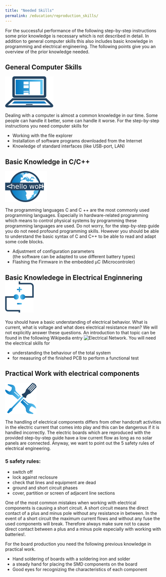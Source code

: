 ```yaml
---
title: "Needed Skills"
permalink: /education/reproduction_skills/
---
```


For the successful performance of the following step-by-step instructions some prior knowledge is necessary which is not described in detail.
In addition to general computer skills this also includes basic knowledge in programming and electrical engineering.
The following points give you an overview of the prior knowledge needed.

## General Computer Skills
![ns_com](/media_files/needed_skills_computer.png)

Dealing with a computer is almost a common knowledge in our time. Some people can handle it better, some can handle it worse.
For the step-by-step instructions you need computer skills for
- Working with the file explorer
- Installation of software programs downloaded from the Internet
- Knowledge of standard interfaces (like USB-port, LAN)

## Basic Knowledge in C/C++
![ns_c](/media_files/needed_skill_c.png)

The programming languages ​​C and C ++ are the most commonly used programming languages. Especially in hardware-related programming which means to control physical systems by programming these programming languages ​​are used.
Do not worry, for the step-by-step guide you do not need profound programming skills. However you should be able to understand the basic syntax of C and C++ to be able to read and adapt some code blocks.
- Adjustment of configuration parameters <br>  (the software can be adapted to use different battery types)
- Flashing the Firmware in the embedded µC (Microcontroler)

## Basic Knowledege in Electrical Enginnering ![ns_eng](/media_files/needed_skill_electrical.png)

You should have a basic understanding of electrical behavior. What is current, what is voltage and what does electrical resistance mean? We will not explicitly answer these questions. An introduction to that topic can be found in the following Wikipedia entry ![Electrical Network](https://en.wikipedia.org/wiki/Electrical_network).
You will need the electrical skills for
- understanding the behaviour of the total system
- for measuring of the finished PCB to perform a functional test

## Practical Work with electrical components
![ns_mech](/media_files/needed_skill_mechanical.png)

The handling of electrical components differs from other handcraft activities in the electric current that comes into play and this can be dangerous if it is handled incorrectly.
The electric boards which are reproduced with the provided step-by-step guide have a low current flow as long as no solar panels are connected. Anyway, we want to point out the 5 safety rules of electrical engineering.
### 5 safety rules:
- switch off
- lock against reclosure
- check that lines and equipment are dead
- ground and short circuit phases
- cover, partition or screen of adjacent line sections


One of the most common mistakes when working with electrical components is causing a short circuit.
A short circuit means the direct contact of a plus and minus pole without any resistance in between. In the event of a short circuit the maximum current flows and without any fuse the used components will break. Therefore always make sure not to cause direct contact between a plus and a minus pole especially with working with batteries!.

For the board production you need the following previous knowledge in practical work.
- Hand soldering of boards with a soldering iron and solder
- a steady hand for placing the SMD components on the board
- Good eyes for recognizing the characteristics of each component
